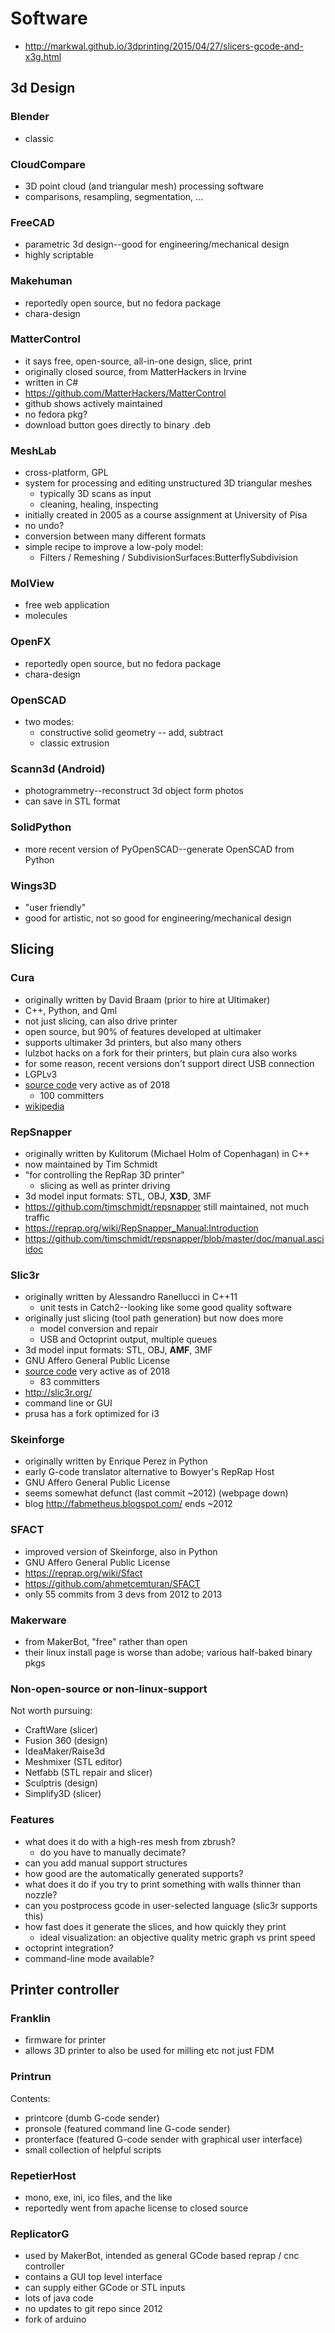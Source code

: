 # Software

* http://markwal.github.io/3dprinting/2015/04/27/slicers-gcode-and-x3g.html

## 3d Design

### Blender

* classic

### CloudCompare

* 3D point cloud (and triangular mesh) processing software
* comparisons, resampling, segmentation, ...

### FreeCAD

* parametric 3d design--good for engineering/mechanical design
* highly scriptable

### Makehuman

* reportedly open source, but no fedora package
* chara-design

### MatterControl

* it says free, open-source, all-in-one design, slice, print
* originally closed source, from MatterHackers in Irvine
* written in C#
* https://github.com/MatterHackers/MatterControl
* github shows actively maintained
* no fedora pkg?
* download button goes directly to binary .deb

### MeshLab

* cross-platform, GPL
* system for processing and editing unstructured 3D triangular meshes
  * typically 3D scans as input
  * cleaning, healing, inspecting
* initially created in 2005 as a course assignment at University of Pisa
* no undo?
* conversion between many different formats
* simple recipe to improve a low-poly model:
  * Filters / Remeshing / SubdivisionSurfaces:ButterflySubdivision

### MolView

* free web application
* molecules

### OpenFX

* reportedly open source, but no fedora package
* chara-design

### OpenSCAD

* two modes:
  * constructive solid geometry -- add, subtract
  * classic extrusion

### Scann3d (Android)

* photogrammetry--reconstruct 3d object form photos
* can save in STL format

### SolidPython

* more recent version of PyOpenSCAD--generate OpenSCAD from Python

### Wings3D

* "user friendly"
* good for artistic, not so good for engineering/mechanical design


## Slicing

### Cura

* originally written by David Braam (prior to hire at Ultimaker)
* C++, Python, and Qml
* not just slicing, can also drive printer
* open source, but 90% of features developed at ultimaker
* supports ultimaker 3d printers, but also many others
* lulzbot hacks on a fork for their printers, but plain cura also works
* for some reason, recent versions don't support direct USB connection
* LGPLv3
* [source code](https://github.com/Ultimaker/Cura)   very active as of 2018
  * 100 committers
* [wikipedia](https://en.wikipedia.org/wiki/Cura_(software))

### RepSnapper

* originally written by Kulitorum (Michael Holm of Copenhagan) in C++
* now maintained by Tim Schmidt
* "for controlling the RepRap 3D printer"
  * slicing as well as printer driving
* 3d model input formats: STL, OBJ, **X3D**, 3MF
* https://github.com/timschmidt/repsnapper  still maintained, not much traffic
* https://reprap.org/wiki/RepSnapper_Manual:Introduction
* https://github.com/timschmidt/repsnapper/blob/master/doc/manual.asciidoc

### Slic3r

* originally written by Alessandro Ranellucci in C++11
  * unit tests in Catch2--looking like some good quality software
* originally just slicing (tool path generation) but now does more
  * model conversion and repair
  * USB and Octoprint output, multiple queues
* 3d model input formats: STL, OBJ, **AMF**, 3MF
* GNU Affero General Public License
* [source code](https://github.com/slic3r/Slic3r)  very active as of 2018
  * 83 committers
* http://slic3r.org/
* command line or GUI
* prusa has a fork optimized for i3

### Skeinforge

* originally written by Enrique Perez in Python
* early G-code translator alternative to Bowyer's RepRap Host
* GNU Affero General Public License
* seems somewhat defunct (last commit ~2012) (webpage down)
* blog http://fabmetheus.blogspot.com/ ends ~2012

### SFACT

* improved version of Skeinforge, also in Python
* GNU Affero General Public License
* https://reprap.org/wiki/Sfact
* https://github.com/ahmetcemturan/SFACT
* only 55 commits from 3 devs from 2012 to 2013

### Makerware

* from MakerBot, "free" rather than open
* their linux install page is worse than adobe; various half-baked binary pkgs

### Non-open-source or non-linux-support

Not worth pursuing:

* CraftWare (slicer)
* Fusion 360 (design)
* IdeaMaker/Raise3d
* Meshmixer (STL editor)
* Netfabb (STL repair and slicer)
* Sculptris (design)
* Simplify3D (slicer)

### Features

* what does it do with a high-res mesh from zbrush?
  * do you have to manually decimate?
* can you add manual support structures
* how good are the automatically generated supports?
* what does it do if you try to print something with walls thinner than nozzle?
* can you postprocess gcode in user-selected language (slic3r supports this)
* how fast does it generate the slices, and how quickly they print
  * ideal visualization: an objective quality metric graph vs print speed
* octoprint integration?
* command-line mode available?

## Printer controller

### Franklin

* firmware for printer
* allows 3D printer to also be used for milling etc not just FDM

### Printrun

Contents:
* printcore (dumb G-code sender)
* pronsole (featured command line G-code sender)
* pronterface (featured G-code sender with graphical user interface)
* small collection of helpful scripts

### RepetierHost

* mono, exe, ini, ico files, and the like
* reportedly went from apache license to closed source

### ReplicatorG

* used by MakerBot, intended as general GCode based reprap / cnc controller
* contains a GUI top level interface
* can supply either GCode or STL inputs
* lots of java code
* no updates to git repo since 2012
* fork of arduino
